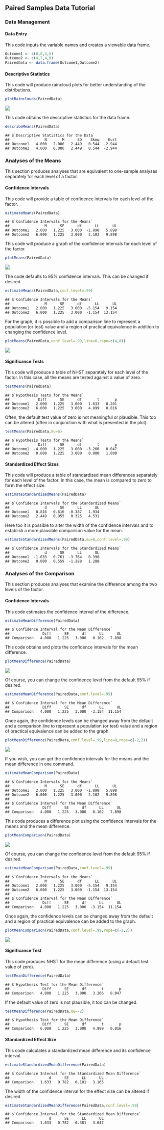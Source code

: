 
## Paired Samples Data Tutorial

### Data Management

#### Data Entry

This code inputs the variable names and creates a viewable data frame.

```r
Outcome1 <- c(0,0,3,5)
Outcome2 <- c(4,7,4,9)
PairedData <- data.frame(Outcome1,Outcome2)
```

#### Descriptive Statistics

This code will produce raincloud plots for better understanding of the distributions.

```r
plotRainclouds(PairedData)
```

![](figures/Paired-Rainclouds-1.png)<!-- -->

This code obtains the descriptive statistics for the data frame.

```r
describeMeans(PairedData)
```

```
## $`Descriptive Statistics for the Data`
##                N       M      SD    Skew    Kurt
## Outcome1   4.000   2.000   2.449   0.544  -2.944
## Outcome2   4.000   6.000   2.449   0.544  -2.944
```

### Analyses of the Means

This section produces analyses that are equivalent to one-sample analyses separately for each level of a factor.

#### Confidence Intervals

This code will provide a table of confidence intervals for each level of the factor.

```r
estimateMeans(PairedData)
```

```
## $`Confidence Intervals for the Means`
##                M      SE      df      LL      UL
## Outcome1   2.000   1.225   3.000  -1.898   5.898
## Outcome2   6.000   1.225   3.000   2.102   9.898
```

This code will produce a graph of the confidence intervals for each level of the factor.

```r
plotMeans(PairedData)
```

![](figures/Paired-MeansA-1.png)<!-- -->

The code defaults to 95% confidence intervals. This can be changed if desired.

```r
estimateMeans(PairedData,conf.level=.99)
```

```
## $`Confidence Intervals for the Means`
##                M      SE      df      LL      UL
## Outcome1   2.000   1.225   3.000  -5.154   9.154
## Outcome2   6.000   1.225   3.000  -1.154  13.154
```

For the graph, it is possible to add a comparison line to represent a population (or test) value and a region of practical equivalence in addition to changing the confidence level.

```r
plotMeans(PairedData,conf.level=.99,line=6,rope=c(4,8))
```

![](figures/Paired-MeansB-1.png)<!-- -->

#### Significance Tests

This code will produce a table of NHST separately for each level of the factor. In this case, all the means are tested against a value of zero.

```r
testMeans(PairedData)
```

```
## $`Hypothesis Tests for the Means`
##             Diff      SE      df       t       p
## Outcome1   2.000   1.225   3.000   1.633   0.201
## Outcome2   6.000   1.225   3.000   4.899   0.016
```

Often, the default test value of zero is not meaningful or plausible. This too can be altered (often in conjunction with what is presented in the plot).

```r
testMeans(PairedData,mu=6)
```

```
## $`Hypothesis Tests for the Means`
##             Diff      SE      df       t       p
## Outcome1  -4.000   1.225   3.000  -3.266   0.047
## Outcome2   0.000   1.225   3.000   0.000   1.000
```

#### Standardized Effect Sizes

This code will produce a table of standardized mean differences separately for each level of the factor. In this case, the mean is compared to zero to form the effect size.

```r
estimateStandardizedMeans(PairedData)
```

```
## $`Confidence Intervals for the Standardized Means`
##                d      SE      LL      UL
## Outcome1   0.816   0.616  -0.387   1.934
## Outcome2   2.449   0.955   0.325   4.531
```

Here too it is possible to alter the width of the confidence intervals and to establish a more plausible comparison value for the mean.

```r
estimateStandardizedMeans(PairedData,mu=6,conf.level=.99)
```

```
## $`Confidence Intervals for the Standardized Means`
##                d      SE      LL      UL
## Outcome1  -1.633   0.761  -3.764   0.398
## Outcome2   0.000   0.559  -1.288   1.288
```

### Analyses of the Comparison

This section produces analyses that examine the difference among the two levels of the factor.

#### Confidence Intervals

This code estimates the confidence interval of the difference.

```r
estimateMeanDifference(PairedData)
```

```
## $`Confidence Interval for the Mean Difference`
##               Diff      SE      df      LL      UL
## Comparison   4.000   1.225   3.000   0.102   7.898
```

This code obtains and plots the confidence intervals for the mean difference.

```r
plotMeanDifference(PairedData)
```

![](figures/Paired-DifferenceA-1.png)<!-- -->

Of course, you can change the confidence level from the default 95% if desired.

```r
estimateMeanDifference(PairedData,conf.level=.99)
```

```
## $`Confidence Interval for the Mean Difference`
##               Diff      SE      df      LL      UL
## Comparison   4.000   1.225   3.000  -3.154  11.154
```

Once again, the confidence levels can be changed away from the default and a comparison line to represent a population (or test) value and a region of practical equivalence can be added to the graph.

```r
plotMeanDifference(PairedData,conf.level=.99,line=0,rope=c(-2,2))
```

![](figures/Paired-DifferenceB-1.png)<!-- -->

If you wish, you can get the confidence intervals for the means and the mean difference in one command.

```r
estimateMeanComparison(PairedData)
```

```
## $`Confidence Intervals for the Means`
##                M      SE      df      LL      UL
## Outcome1   2.000   1.225   3.000  -1.898   5.898
## Outcome2   6.000   1.225   3.000   2.102   9.898
## 
## $`Confidence Interval for the Mean Difference`
##               Diff      SE      df      LL      UL
## Comparison   4.000   1.225   3.000   0.102   7.898
```

This code produces a difference plot using the confidence intervals for the means and the mean difference.

```r
plotMeanComparison(PairedData)
```

![](figures/Paired-ComparisonA-1.png)<!-- -->

Of course, you can change the confidence level from the default 95% if desired.

```r
estimateMeanComparison(PairedData,conf.level=.99)
```

```
## $`Confidence Intervals for the Means`
##                M      SE      df      LL      UL
## Outcome1   2.000   1.225   3.000  -5.154   9.154
## Outcome2   6.000   1.225   3.000  -1.154  13.154
## 
## $`Confidence Interval for the Mean Difference`
##               Diff      SE      df      LL      UL
## Comparison   4.000   1.225   3.000  -3.154  11.154
```

Once again, the confidence levels can be changed away from the default and a region of practical equivalence can be added to the graph.

```r
plotMeanComparison(PairedData,conf.level=.99,rope=c(-2,2))
```

![](figures/Paired-ComparisonB-1.png)<!-- -->

#### Significance Test

This code produces NHST for the mean difference (using a default test value of zero).

```r
testMeanDifference(PairedData)
```

```
## $`Hypothesis Test for the Mean Difference`
##               Diff      SE      df       t       p
## Comparison   4.000   1.225   3.000   3.266   0.047
```

If the default value of zero is not plausible, it too can be changed.

```r
testMeanDifference(PairedData,mu=-2)
```

```
## $`Hypothesis Test for the Mean Difference`
##               Diff      SE      df       t       p
## Comparison   6.000   1.225   3.000   4.899   0.016
```

#### Standardized Effect Size

This code calculates a standardized mean difference and its confidence interval.

```r
estimateStandardizedMeanDifference(PairedData)
```

```
## $`Confidence Interval for the Standardized Mean Difference`
##                  d      SE      LL      UL
## Comparison   1.633   0.782   0.101   3.165
```

The width of the confidence interval for the effect size can be altered if desired.

```r
estimateStandardizedMeanDifference(PairedData,conf.level=.99)
```

```
## $`Confidence Interval for the Standardized Mean Difference`
##                  d      SE      LL      UL
## Comparison   1.633   0.782  -0.381   3.647
```
